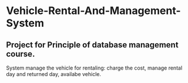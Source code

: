# Vehicle-Rental-And-Management-System
## Project for Principle of database management course.
System manage the vehicle for rentaling: charge the cost, manage rental day and returned day, availabe vehicle.
